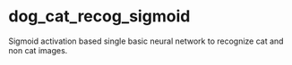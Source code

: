 # dog_cat_recog_sigmoid
Sigmoid activation based single basic neural network to recognize cat and non cat images.
